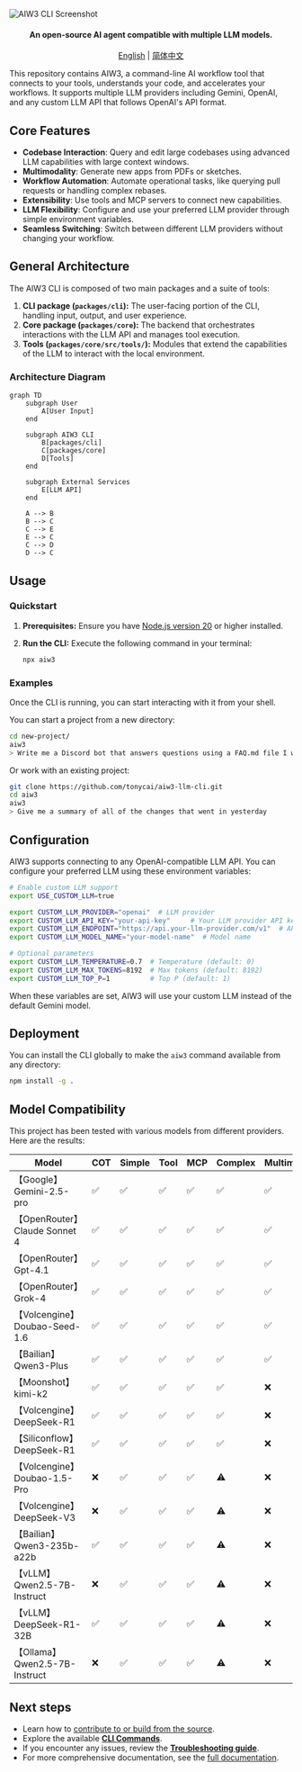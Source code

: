 ![AIW3 CLI Screenshot](./docs/assets/openrouter.png)

<div align="center">

<h4>An open-source AI agent compatible with multiple LLM models.</h4>

[English](./README.md) | [简体中文](./README.zh-CN.md)

</div>

This repository contains AIW3, a command-line AI workflow tool that connects to your tools, understands your code, and accelerates your workflows. It supports multiple LLM providers including Gemini, OpenAI, and any custom LLM API that follows OpenAI's API format.

## Core Features

- **Codebase Interaction**: Query and edit large codebases using advanced LLM capabilities with large context windows.
- **Multimodality**: Generate new apps from PDFs or sketches.
- **Workflow Automation**: Automate operational tasks, like querying pull requests or handling complex rebases.
- **Extensibility**: Use tools and MCP servers to connect new capabilities.
- **LLM Flexibility**: Configure and use your preferred LLM provider through simple environment variables.
- **Seamless Switching**: Switch between different LLM providers without changing your workflow.

## General Architecture

The AIW3 CLI is composed of two main packages and a suite of tools:

1.  **CLI package (`packages/cli`):** The user-facing portion of the CLI, handling input, output, and user experience.
2.  **Core package (`packages/core`):** The backend that orchestrates interactions with the LLM API and manages tool execution.
3.  **Tools (`packages/core/src/tools/`):** Modules that extend the capabilities of the LLM to interact with the local environment.

### Architecture Diagram

```mermaid
graph TD
    subgraph User
        A[User Input]
    end

    subgraph AIW3 CLI
        B[packages/cli]
        C[packages/core]
        D[Tools]
    end

    subgraph External Services
        E[LLM API]
    end

    A --> B
    B --> C
    C --> E
    E --> C
    C --> D
    D --> C
```

## Usage

### Quickstart

1.  **Prerequisites:** Ensure you have [Node.js version 20](https://nodejs.org/en/download) or higher installed.
2.  **Run the CLI:** Execute the following command in your terminal:

    ```bash
    npx aiw3
    ```

### Examples

Once the CLI is running, you can start interacting with it from your shell.

You can start a project from a new directory:

```sh
cd new-project/
aiw3
> Write me a Discord bot that answers questions using a FAQ.md file I will provide
```

Or work with an existing project:

```sh
git clone https://github.com/tonycai/aiw3-llm-cli.git
cd aiw3
aiw3
> Give me a summary of all of the changes that went in yesterday
```

## Configuration

AIW3 supports connecting to any OpenAI-compatible LLM API. You can configure your preferred LLM using these environment variables:

```bash
# Enable custom LLM support
export USE_CUSTOM_LLM=true 

export CUSTOM_LLM_PROVIDER="openai"  # LLM provider
export CUSTOM_LLM_API_KEY="your-api-key"     # Your LLM provider API key
export CUSTOM_LLM_ENDPOINT="https://api.your-llm-provider.com/v1"  # API endpoint
export CUSTOM_LLM_MODEL_NAME="your-model-name"  # Model name

# Optional parameters
export CUSTOM_LLM_TEMPERATURE=0.7  # Temperature (default: 0)
export CUSTOM_LLM_MAX_TOKENS=8192  # Max tokens (default: 8192)
export CUSTOM_LLM_TOP_P=1          # Top P (default: 1)
```

When these variables are set, AIW3 will use your custom LLM instead of the default Gemini model.

## Deployment

You can install the CLI globally to make the `aiw3` command available from any directory:

```bash
npm install -g .
```

## Model Compatibility

This project has been tested with various models from different providers. Here are the results:

| Model | COT | Simple | Tool | MCP | Complex | Multimodal | Token |
| --- | --- | --- | --- | --- | --- | --- | --- |
| 【Google】Gemini-2.5-pro | ✅ | ✅ | ✅ | ✅ | ✅ | ✅ | ✅ |
| 【OpenRouter】Claude Sonnet 4 | ✅ | ✅ | ✅ | ✅ | ✅ | ✅ | ✅ |
| 【OpenRouter】Gpt-4.1 | ✅ | ✅ | ✅ | ✅ | ✅ | ✅ | ✅ |
| 【OpenRouter】Grok-4 | ✅ | ✅ | ✅ | ✅ | ✅ | ✅ | ✅ |
| 【Volcengine】Doubao-Seed-1.6 | ✅ | ✅ | ✅ | ✅ | ✅ | ✅ | ✅ |
| 【Bailian】Qwen3-Plus | ✅ | ✅ | ✅ | ✅ | ✅ | ✅ | ✅ |
| 【Moonshot】kimi-k2 | ✅ | ✅ | ✅ | ✅ | ✅ | ❌ | ✅ |
| 【Volcengine】DeepSeek-R1 | ✅ | ✅ | ✅ | ✅ | ✅ | ❌ | ✅ |
| 【Siliconflow】DeepSeek-R1 | ✅ | ✅ | ✅ | ✅ | ✅ | ❌ | ✅ |
| 【Volcengine】Doubao-1.5-Pro | ❌ | ✅ | ✅ | ✅ | ⚠️ | ❌ | ✅ |
| 【Volcengine】DeepSeek-V3 | ❌ | ✅ | ✅ | ✅ | ⚠️ | ❌ | ✅ |
| 【Bailian】Qwen3-235b-a22b | ✅ | ✅ | ✅ | ✅ | ⚠️ | ❌ | ✅ |
| 【vLLM】Qwen2.5-7B-Instruct | ❌ | ✅ | ✅ | ✅ | ⚠️ | ❌ | ✅ |
| 【vLLM】DeepSeek-R1-32B | ✅ | ✅ | ✅ | ✅ | ⚠️ | ❌ | ✅ |
| 【Ollama】Qwen2.5-7B-Instruct | ❌ | ✅ | ✅ | ✅ | ⚠️ | ❌ | ✅ |

## Next steps

- Learn how to [contribute to or build from the source](./CONTRIBUTING.md).
- Explore the available **[CLI Commands](./docs/cli/commands.md)**.
- If you encounter any issues, review the **[Troubleshooting guide](./docs/troubleshooting.md)**.
- For more comprehensive documentation, see the [full documentation](./docs/index.md).